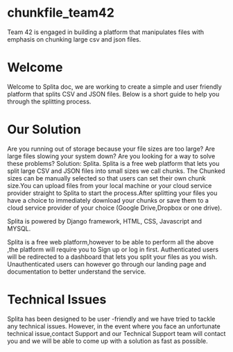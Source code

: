 # chunkfile_team42
Team 42 is engaged in building a platform that manipulates files with emphasis on chunking large csv and json files.

# Welcome

Welcome to Splita doc, we are working to create a simple and user friendly platform that splits CSV and JSON files. Below is a short guide to help you through the splitting process.

# Our Solution

Are you running out of storage because your file sizes are too large? Are large files slowing your system  down? Are you looking for a way to solve these problems? Solution: Splita. Splita is a free web platform that lets you split large CSV and JSON files into small sizes we call chunks. The Chunked sizes can be manually selected so that users can set their own chunk size.You can upload files from your local machine or your cloud service provider straight to Splita to start the process.After splitting your files you have a choice to immediately download your chunks or save them to a cloud service provider of your choice (Google Drive,Dropbox or one drive).

Splita is powered by Django framework, HTML, CSS, Javascript and MYSQL. 

Splita is a free web platform,however  to be able to perform all the above ,the platform will require you to Sign up or log in first. Authenticated users will be redirected to a dashboard that lets you split your files as you wish. Unauthenticated users can however go through our landing page and documentation to better understand  the service. 

# Technical Issues

Splita has been designed to be user -friendly and we have tried to tackle any technical issues. However, in the event where you face an unfortunate technical issue,contact Support and our Technical Support team will contact you and we will be able to come up with a solution as fast as possible. 
